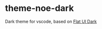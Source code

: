 # theme-noe-dark

Dark theme for vscode, based on [Flat UI Dark](https://marketplace.visualstudio.com/items?itemName=lkytal.FlatUI)
